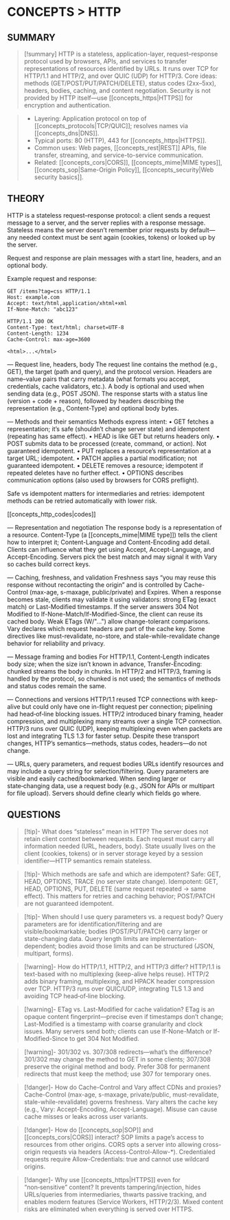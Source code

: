 # CONCEPTS > HTTP

## SUMMARY

> [!summary]
>HTTP is a stateless, application-layer, request–response protocol used by browsers, APIs, and services to transfer representations of resources identified by URLs. It runs over TCP for HTTP/1.1 and HTTP/2, and over QUIC (UDP) for HTTP/3. Core ideas: methods (GET/POST/PUT/PATCH/DELETE), status codes (2xx–5xx), headers, bodies, caching, and content negotiation. Security is not provided by HTTP itself—use [[concepts_https|HTTPS]] for encryption and authentication.

>- Layering: Application protocol on top of [[concepts_protocols|TCP/QUIC]]; resolves names via [[concepts_dns|DNS]].
>- Typical ports: 80 (HTTP), 443 for [[concepts_https|HTTPS]].
>- Common uses: Web pages, [[concepts_rest|REST]] APIs, file transfer, streaming, and service-to-service communication.
>- Related: [[concepts_cors|CORS]], [[concepts_mime|MIME types]], [[concepts_sop|Same-Origin Policy]], [[concepts_security|Web security basics]].

## THEORY

HTTP is a stateless request–response protocol: a client sends a request message to a server, and the server replies with a response message. Stateless means the server doesn’t remember prior requests by default—any needed context must be sent again (cookies, tokens) or looked up by the server.

Request and response are plain messages with a start line, headers, and an optional body.

Example request and response:

```http
GET /items?tag=css HTTP/1.1
Host: example.com
Accept: text/html,application/xhtml+xml
If-None-Match: "abc123"

```

```http
HTTP/1.1 200 OK
Content-Type: text/html; charset=UTF-8
Content-Length: 1234
Cache-Control: max-age=3600

<html>...</html>
```

— Request line, headers, body
The request line contains the method (e.g., GET), the target (path and query), and the protocol version. Headers are name–value pairs that carry metadata (what formats you accept, credentials, cache validators, etc.). A body is optional and used when sending data (e.g., POST JSON). The response starts with a status line (version + code + reason), followed by headers describing the representation (e.g., Content-Type) and optional body bytes.

— Methods and their semantics
Methods express intent:
• GET fetches a representation; it’s safe (shouldn’t change server state) and idempotent (repeating has same effect).
• HEAD is like GET but returns headers only.
• POST submits data to be processed (create, command, or action). Not guaranteed idempotent.
• PUT replaces a resource’s representation at a target URL; idempotent.
• PATCH applies a partial modification; not guaranteed idempotent.
• DELETE removes a resource; idempotent if repeated deletes have no further effect.
• OPTIONS describes communication options (also used by browsers for CORS preflight).

Safe vs idempotent matters for intermediaries and retries: idempotent methods can be retried automatically with lower risk.

[[concepts_http_codes|codes]]

— Representation and negotiation
The response body is a representation of a resource. Content-Type (a [[concepts_mime|MIME type]]) tells the client how to interpret it; Content-Language and Content-Encoding add detail. Clients can influence what they get using Accept, Accept-Language, and Accept-Encoding. Servers pick the best match and may signal it with Vary so caches build correct keys.

— Caching, freshness, and validation
Freshness says “you may reuse this response without recontacting the origin” and is controlled by Cache-Control (max-age, s-maxage, public/private) and Expires. When a response becomes stale, clients may validate it using validators: strong ETag (exact match) or Last-Modified timestamps. If the server answers 304 Not Modified to If-None-Match/If-Modified-Since, the client can reuse its cached body. Weak ETags (W/"...") allow change-tolerant comparisons. Vary declares which request headers are part of the cache key. Some directives like must-revalidate, no-store, and stale-while-revalidate change behavior for reliability and privacy.

— Message framing and bodies
For HTTP/1.1, Content-Length indicates body size; when the size isn’t known in advance, Transfer-Encoding: chunked streams the body in chunks. In HTTP/2 and HTTP/3, framing is handled by the protocol, so chunked is not used; the semantics of methods and status codes remain the same.

— Connections and versions
HTTP/1.1 reused TCP connections with keep-alive but could only have one in-flight request per connection; pipelining had head‑of‑line blocking issues. HTTP/2 introduced binary framing, header compression, and multiplexing many streams over a single TCP connection. HTTP/3 runs over QUIC (UDP), keeping multiplexing even when packets are lost and integrating TLS 1.3 for faster setup. Despite these transport changes, HTTP’s semantics—methods, status codes, headers—do not change.

— URLs, query parameters, and request bodies
URLs identify resources and may include a query string for selection/filtering. Query parameters are visible and easily cached/bookmarked. When sending larger or state‑changing data, use a request body (e.g., JSON for APIs or multipart for file upload). Servers should define clearly which fields go where.

## QUESTIONS

> [!tip]- What does “stateless” mean in HTTP?
> The server does not retain client context between requests. Each request must carry all information needed (URL, headers, body). State usually lives on the client (cookies, tokens) or in server storage keyed by a session identifier—HTTP semantics remain stateless.

> [!tip]- Which methods are safe and which are idempotent?
> Safe: GET, HEAD, OPTIONS, TRACE (no server state change). Idempotent: GET, HEAD, OPTIONS, PUT, DELETE (same request repeated → same effect). This matters for retries and caching behavior; POST/PATCH are not guaranteed idempotent.

> [!tip]- When should I use query parameters vs. a request body?
> Query parameters are for identification/filtering and are visible/bookmarkable; bodies (POST/PUT/PATCH) carry larger or state-changing data. Query length limits are implementation-dependent; bodies avoid those limits and can be structured (JSON, multipart, forms).

> [!warning]- How do HTTP/1.1, HTTP/2, and HTTP/3 differ?
> HTTP/1.1 is text-based with no multiplexing (keep-alive helps reuse). HTTP/2 adds binary framing, multiplexing, and HPACK header compression over TCP. HTTP/3 runs over QUIC/UDP, integrating TLS 1.3 and avoiding TCP head‑of‑line blocking.

> [!warning]- ETag vs. Last-Modified for cache validation?
> ETag is an opaque content fingerprint—precise even if timestamps don’t change; Last-Modified is a timestamp with coarse granularity and clock issues. Many servers send both; clients can use If-None-Match or If-Modified-Since to get 304 Not Modified.

> [!warning]- 301/302 vs. 307/308 redirects—what’s the difference?
> 301/302 may change the method to GET in some clients; 307/308 preserve the original method and body. Prefer 308 for permanent redirects that must keep the method; use 307 for temporary ones.

> [!danger]- How do Cache-Control and Vary affect CDNs and proxies?
> Cache-Control (max-age, s-maxage, private/public, must-revalidate, stale-while-revalidate) governs freshness. Vary alters the cache key (e.g., Vary: Accept-Encoding, Accept-Language). Misuse can cause cache misses or leaks across user variants.

> [!danger]- How do [[concepts_sop|SOP]] and [[concepts_cors|CORS]] interact?
> SOP limits a page’s access to resources from other origins. CORS opts a server into allowing cross-origin requests via headers (Access-Control-Allow-*). Credentialed requests require Allow-Credentials: true and cannot use wildcard origins.

> [!danger]- Why use [[concepts_https|HTTPS]] even for “non‑sensitive” content?
> It prevents tampering/injection, hides URLs/queries from intermediaries, thwarts passive tracking, and enables modern features (Service Workers, HTTP/2/3). Mixed content risks are eliminated when everything is served over HTTPS.
